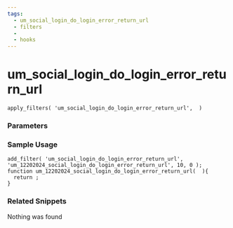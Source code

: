 ```yaml
---
tags: 
  - um_social_login_do_login_error_return_url
  - filters
  - 
  - hooks
---
```

# um\_social\_login\_do\_login\_error\_return\_url

``` php:no-line-numbers
apply_filters( 'um_social_login_do_login_error_return_url',  )
```
<div class='hook-sep'></div>

### Parameters

<div class='hook-sep'></div>



### Sample Usage

``` php:no-line-numbers
add_filter( 'um_social_login_do_login_error_return_url', 'um_12202024_social_login_do_login_error_return_url', 10, 0 );
function um_12202024_social_login_do_login_error_return_url(  ){
  return ;
}
```
<div class='hook-sep'></div>



### Related Snippets

Nothing was found


